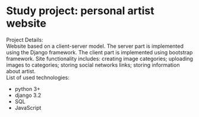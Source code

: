 # Study project: personal artist website
Project Details:\
Website based on a client-server model. The server part is implemented using the Django framework. The client part is implemented using bootstrap framework. Site functionality includes: creating image categories; uploading images to categories; storing social networks links; storing information about artist.\
List of used technologies:
- python 3+
- django 3.2
- SQL
- JavaScript
